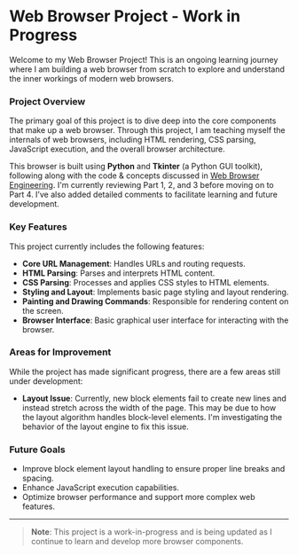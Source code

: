 
# Web Browser Project - Work in Progress

Welcome to my Web Browser Project! This is an ongoing learning journey where I am building a web browser from scratch to explore and understand the inner workings of modern web browsers. 

### **Project Overview**
The primary goal of this project is to dive deep into the core components that make up a web browser. Through this project, I am teaching myself the internals of web browsers, including HTML rendering, CSS parsing, JavaScript execution, and the overall browser architecture.

This browser is built using **Python** and **Tkinter** (a Python GUI toolkit), following along with the code & concepts discussed in [Web Browser Engineering](https://browser.engineering/). I'm currently reviewing Part 1, 2, and 3 before moving on to Part 4. I’ve also added detailed comments to facilitate learning and future development.

### **Key Features**
This project currently includes the following features:
- **Core URL Management**: Handles URLs and routing requests.
- **HTML Parsing**: Parses and interprets HTML content.
- **CSS Parsing**: Processes and applies CSS styles to HTML elements.
- **Styling and Layout**: Implements basic page styling and layout rendering.
- **Painting and Drawing Commands**: Responsible for rendering content on the screen.
- **Browser Interface**: Basic graphical user interface for interacting with the browser.

### **Areas for Improvement**
While the project has made significant progress, there are a few areas still under development:
- **Layout Issue**: Currently, new block elements fail to create new lines and instead stretch across the width of the page. This may be due to how the layout algorithm handles block-level elements. I'm investigating the behavior of the layout engine to fix this issue.

### **Future Goals**
- Improve block element layout handling to ensure proper line breaks and spacing.
- Enhance JavaScript execution capabilities.
- Optimize browser performance and support more complex web features.

---

> **Note**: This project is a work-in-progress and is being updated as I continue to learn and develop more browser components.

